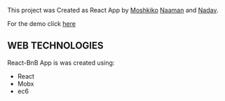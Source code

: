 This project was Created as  React App by [Moshkiko](https://github.com/Moshiko1989)
[Naaman](https://github.com/nemo369) and [Nadav](https://github.com/Moshiko1989).

For the demo click [here](https://polar-shore-42745.herokuapp.com)<br>

## WEB TECHNOLOGIES

React-BnB App is was created using:

* React
* Mobx
* ec6
